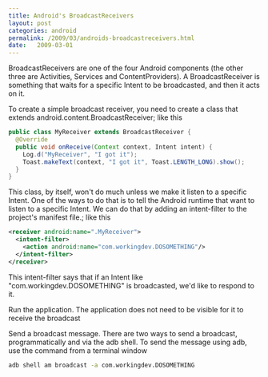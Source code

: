 ```yaml
---
title: Android's BroadcastReceivers
layout: post
categories: android
permalink: /2009/03/androids-broadcastreceivers.html
date:   2009-03-01 
---
```


 BroadcastReceivers are one of the four Android components (the other three are Activities, Services and ContentProviders). A BroadcastReceiver is something that waits for a specific Intent to be broadcasted, and then it acts on it.

To create a simple broadcast receiver, you need to create a class that extends android.content.BroadcastReceiver; like this

```java
public class MyReceiver extends BroadcastReceiver {
  @Override
  public void onReceive(Context context, Intent intent) {
    Log.d("MyReceiver", "I got it");
    Toast.makeText(context, "I got it", Toast.LENGTH_LONG).show();
  }
} 
```

This class, by itself, won't do much unless we make it listen to a specific Intent. One of the ways to do that is to tell the Android runtime that want to listen to a specific Intent. We can do that by adding an intent-filter to the project's manifest file.; like this

```xml
<receiver android:name=".MyReceiver">
  <intent-filter>
    <action android:name="com.workingdev.DOSOMETHING"/>
  </intent-filter>
</receiver>
```

This intent-filter says that if an Intent like "com.workingdev.DOSOMETHING" is broadcasted, we'd like to respond to it.

Run the application. The application does not need to be visible for it to receive the broadcast

Send a broadcast message. There are two ways to send a broadcast, programmatically and via the adb shell. To send the message using adb, use the command from a terminal window

```bash
adb shell am broadcast -a com.workingdev.DOSOMETHING
```